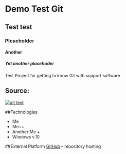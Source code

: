 # Demo Test Git
## Test test 
### Plcaeholder 
#### Another 
##### Yet another placehoder 
Test Project for getting to know Git with support software.

## Source:
[![alt text](https://tygodniknie.pl/wp-content/uploads/2020/10/sc-759x500.png)](https://iledopapiezowej.pl/)

##Technologies 
- Me
- Me++
- Another Me +
- Windows v.10

##External Platform
[GitHub](https://github.com/) - repository hosting